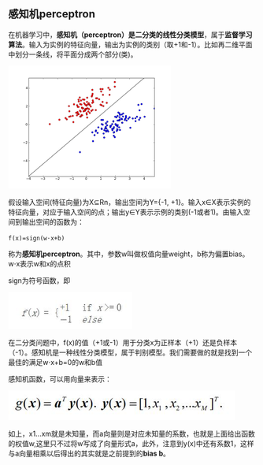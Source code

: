 ## 感知机perceptron
在机器学习中，**感知机（perceptron）是二分类的线性分类模型**，属于**监督学习算法**。输入为实例的特征向量，输出为实例的类别（取+1和-1）。比如再二维平面中划分一条线，将平面分成两个部分(类)。

![](image/perceptron2.jpg)

假设输入空间(特征向量)为X⊆Rn，输出空间为Y={-1, +1}。输入x∈X表示实例的特征向量，对应于输入空间的点；输出y∈Y表示示例的类别(-1或者1)。由输入空间到输出空间的函数为：

`f(x)=sign(w⋅x+b)`

称为**感知机perceptron**。其中，参数w叫做权值向量weight，b称为偏置bias。w⋅x表示w和x的点积

sign为符号函数，即

![](image/perceptron0.jpg)

在二分类问题中，f(x)的值（+1或-1）用于分类x为正样本（+1）还是负样本（-1）。感知机是一种线性分类模型，属于判别模型。我们需要做的就是找到一个最佳的满足w⋅x+b=0的w和b值

感知机函数，可以用向量来表示：

![](image/perceptron1.jpg)

如上，x1...xm就是未知量，而a向量则是对应未知量的系数，也就是上面给出函数的权值w,这里只不过将w写成了向量形式a，此外，注意到y(x)中还有系数1，这样与a向量相乘以后得出的其实就是之前提到的**bias b**。
